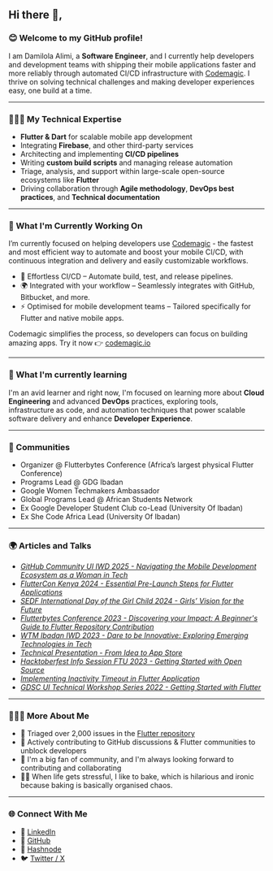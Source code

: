 ## Hi there 👋, 

### 😊 Welcome to my GitHub profile!

I am Damilola Alimi, a **Software Engineer**, and I currently help developers and development teams with shipping their mobile applications faster and more reliably through automated CI/CD infrastructure with [Codemagic](codemagic.io). I thrive on solving technical challenges and making developer experiences easy, one build at a time.

---

### 👩🏽‍💻 My Technical Expertise
- **Flutter & Dart** for scalable mobile app development
- Integrating **Firebase**, and other third-party services
- Architecting and implementing **CI/CD pipelines**
- Writing **custom build scripts** and managing release automation  
- Triage, analysis, and support within large-scale open-source ecosystems like **Flutter**  
- Driving collaboration through **Agile methodology**, **DevOps best practices**, and **Technical documentation**  
---

### 🔭 What I'm Currently Working On
I’m currently focused on helping developers use [Codemagic](codemagic.io) - the fastest and most efficient way to automate and boost your mobile CI/CD, with continuous integration and delivery and easily customizable workflows.
- 🔧 Effortless CI/CD – Automate build, test, and release pipelines.
- 🌍 Integrated with your workflow – Seamlessly integrates with GitHub, Bitbucket, and more.
- ⚡ Optimised for mobile development teams – Tailored specifically for Flutter and native mobile apps.

Codemagic simplifies the process, so developers can focus on building amazing apps. Try it now 👉 [codemagic.io](codemagic.io)

---

### 🌱 What I'm currently learning
I'm an avid learner and right now, I'm focused on learning more about **Cloud Engineering** and advanced **DevOps** practices, exploring tools, infrastructure as code, and automation techniques that power scalable software delivery and enhance **Developer Experience**.

---

### 👯 Communities
- Organizer @ Flutterbytes Conference (Africa’s largest physical Flutter Conference)
- Programs Lead @ GDG Ibadan
- Google Women Techmakers Ambassador
- Global Programs Lead @ African Students Network
- Ex Google Developer Student Club co-Lead (University Of Ibadan)
- Ex She Code Africa Lead (University Of Ibadan)

---

### 🌍 Articles and Talks

- *[GitHub Community UI IWD 2025 - Navigating the Mobile Development Ecosystem as a Woman in Tech](https://www.canva.com/design/DAGDL3jyxto/M0rA0j8gkAV71-aQMpxnrg/edit?utm_content=DAGDL3jyxto&utm_campaign=designshare&utm_medium=link2&utm_source=sharebutton)*
- *[FlutterCon Kenya 2024 - Essential Pre-Launch Steps for Flutter Applications](https://docs.google.com/presentation/d/19z3AwO-iKgJqLedkIXHyWDEWhzkC0TLAaHXowBAZAyo)*
- *[SEDF International Day of the Girl Child 2024 - Girls’ Vision for the Future](https://www.canva.com/design/DAGmf53UJVs/llMW5lZ9LI00ew-YMP88Qw/edit?utm_content=DAGmf53UJVs&utm_campaign=designshare&utm_medium=link2&utm_source=sharebutton)*
- *[Flutterbytes Conference 2023 - Discovering your Impact: A Beginner's Guide to Flutter Repository Contribution](https://docs.google.com/presentation/d/1_aT4-oTYwqendM6evVQJyWCUHM0mDRbm)*
- *[WTM Ibadan IWD 2023 - Dare to be Innovative: Exploring Emerging Technologies in Tech](https://docs.google.com/presentation/d/11zd7ji-OgdY1uNKDIpYfW2Kab8ryd6BivaBlaGf2nb0)*
- *[Technical Presentation - From Idea to App Store](https://www.canva.com/design/DAFhSV349LI/x6IgvoXysJm_kb81c976Zw/edit?utm_content=DAFhSV349LI&utm_campaign=designshare&utm_medium=link2&utm_source=sharebutton)*
- *[Hacktoberfest Info Session FTU 2023 - Getting Started with Open Source](https://www.canva.com/design/DAFx0Ma_CZk/oM37AYcoC84hJ8wmuow29w/view?utm_content=DAFx0Ma_CZk&utm_campaign=designshare&utm_medium=link2&utm_source=uniquelinks&utlId=h3c14cc1de4)*
- *[Implementing Inactivity Timeout in Flutter Application](https://ease.hashnode.dev/implementing-inactivity-timeout-in-flutter-application)*
- *[GDSC UI Technical Workshop Series 2022 - Getting Started with Flutter](https://docs.google.com/presentation/d/1n2uKpejS8ORXR5r877h4NbmNX814BrAx41gwofeOMkU)* 

---

### 🧑🏽‍🔧 More About Me

- 🐞 Triaged over 2,000 issues in the [Flutter repository](https://github.com/flutter/flutter/issues)
- 🧵 Actively contributing to GitHub discussions & Flutter communities to unblock developers
- 👯 I'm a big fan of community, and I'm always looking forward to contributing and collaborating
- 💆‍♀️ When life gets stressful, I like to bake, which is hilarious and ironic because baking is basically organised chaos.

---

### 🌐 Connect With Me

- 💼 [LinkedIn](https://www.linkedin.com/in/damilolaalimi/)
- 🐙 [GitHub](https://github.com/dam-ease)
- 🧠 [Hashnode](https://ease.hashnode.dev/)
- 🐦 [Twitter / X](https://twitter.com/dammy_alimi)
